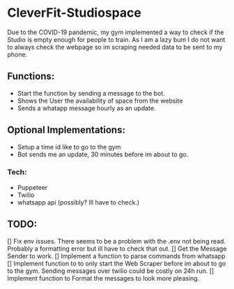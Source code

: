 # CleverFit-Studiospace
Due to the COVID-19 pandemic, my gym implemented a way to check if the Studio is empty enough for people to train. As I am a lazy bum I do not want to always check the webpage so im scraping needed data to be sent to my phone.


 ## Functions: 
* Start the function by sending a message to the bot.
* Shows the User the availability of space from the website
* Sends a whatapp message hourly as an update.


## Optional Implementations:

* Setup a time id like to go to the gym 
* Bot sends me an update, 30 minutes before im about to go.


### Tech: 
* Puppeteer
* Twilio
* whatsapp api (possibly? Ill have to check.)


## TODO:
[] Fix env issues. There seems to be a problem with the .env not being read. Probably a formatting error but ill have to check that out.
[] Get the Message Sender to work. 
[] Implement a function to parse commands from whatsapp
[] Implement function to to only start the Web Scraper before im about to go to the gym. Sending messages over twilio could be costly on 24h run. 
[] Implement function to Format the messages to look more pleasing. 

